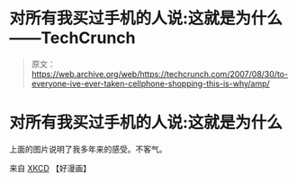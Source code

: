 # 对所有我买过手机的人说:这就是为什么——TechCrunch

> 原文：<https://web.archive.org/web/https://techcrunch.com/2007/08/30/to-everyone-ive-ever-taken-cellphone-shopping-this-is-why/amp/>

# 对所有我买过手机的人说:这就是为什么

[](https://web.archive.org/web/20160816061413/http://old.crunchgear.com/wp-content/uploads/shopping_teams.png "shopping_teams.png")上面的图片说明了我多年来的感受。不客气。

来自 [XKCD](https://web.archive.org/web/20160816061413/http://xkcd.com/309/) 【好漫画】